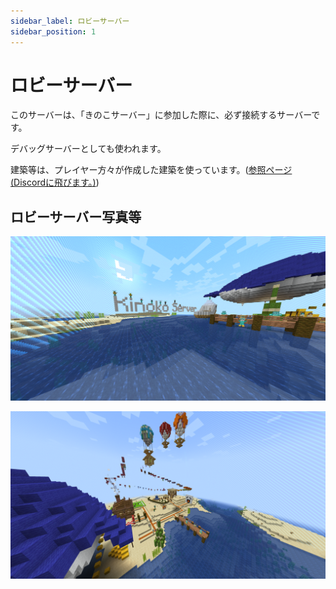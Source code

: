 ```yaml
---
sidebar_label: ロビーサーバー
sidebar_position: 1
---
```

# ロビーサーバー
このサーバーは、「きのこサーバー」に参加した際に、必ず接続するサーバーです。

デバッグサーバーとしても使われます。

建築等は、プレイヤー方々が作成した建築を使っています。([参照ページ (Discordに飛びます。)](https://discord.com/channels/936962501319483412/1008359511532257320/1096786315451834559))

## ロビーサーバー写真等

![](img/lobby_pic_1.png) 

![](img/lobby_pic_2.png)
